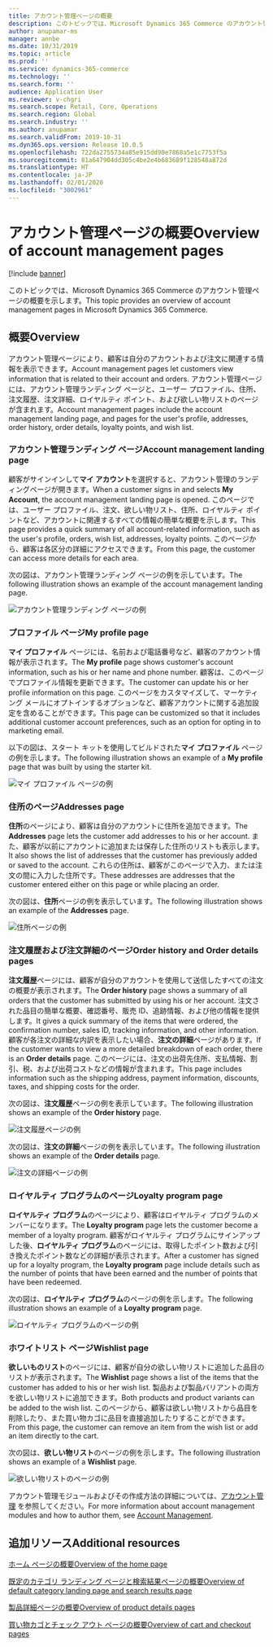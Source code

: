 ```yaml
---
title: アカウント管理ページの概要
description: このトピックでは、Microsoft Dynamics 365 Commerce のアカウント管理ページの概要を示します。
author: anupamar-ms
manager: annbe
ms.date: 10/31/2019
ms.topic: article
ms.prod: ''
ms.service: dynamics-365-commerce
ms.technology: ''
ms.search.form: ''
audience: Application User
ms.reviewer: v-chgri
ms.search.scope: Retail, Core, Operations
ms.search.region: Global
ms.search.industry: ''
ms.author: anupamar
ms.search.validFrom: 2019-10-31
ms.dyn365.ops.version: Release 10.0.5
ms.openlocfilehash: 722da2755734a85e915dd90e7868a5e1c7753f5a
ms.sourcegitcommit: 81a647904dd305c4be2e4b683689f128548a872d
ms.translationtype: HT
ms.contentlocale: ja-JP
ms.lasthandoff: 02/01/2020
ms.locfileid: "3002961"
---
```

# <a name="overview-of-account-management-pages"></a><span data-ttu-id="1afcd-103">アカウント管理ページの概要</span><span class="sxs-lookup"><span data-stu-id="1afcd-103">Overview of account management pages</span></span>


[!include [banner](includes/banner.md)]

<span data-ttu-id="1afcd-104">このトピックでは、Microsoft Dynamics 365 Commerce のアカウント管理ページの概要を示します。</span><span class="sxs-lookup"><span data-stu-id="1afcd-104">This topic provides an overview of account management pages in Microsoft Dynamics 365 Commerce.</span></span>

## <a name="overview"></a><span data-ttu-id="1afcd-105">概要</span><span class="sxs-lookup"><span data-stu-id="1afcd-105">Overview</span></span>

<span data-ttu-id="1afcd-106">アカウント管理ページにより、顧客は自分のアカウントおよび注文に関連する情報を表示できます。</span><span class="sxs-lookup"><span data-stu-id="1afcd-106">Account management pages let customers view information that is related to their account and orders.</span></span> <span data-ttu-id="1afcd-107">アカウント管理ページには、アカウント管理ランディング ページと、ユーザー プロファイル、住所、注文履歴、注文詳細、ロイヤルティ ポイント、および欲しい物リストのページが含まれます。</span><span class="sxs-lookup"><span data-stu-id="1afcd-107">Account management pages include the account management landing page, and pages for the user's profile, addresses, order history, order details, loyalty points, and wish list.</span></span>

### <a name="account-management-landing-page"></a><span data-ttu-id="1afcd-108">アカウント管理ランディング ページ</span><span class="sxs-lookup"><span data-stu-id="1afcd-108">Account management landing page</span></span>

<span data-ttu-id="1afcd-109">顧客がサインインして**マイ アカウント**を選択すると、アカウント管理のランディングページが開きます。</span><span class="sxs-lookup"><span data-stu-id="1afcd-109">When a customer signs in and selects **My Account**, the account management landing page is opened.</span></span> <span data-ttu-id="1afcd-110">このページでは、ユーザー プロファイル、注文、欲しい物リスト、住所、ロイヤルティ ポイントなど、アカウントに関連するすべての情報の簡単な概要を示します。</span><span class="sxs-lookup"><span data-stu-id="1afcd-110">This page provides a quick summary of all account-related information, such as the user's profile, orders, wish list, addresses, loyalty points.</span></span> <span data-ttu-id="1afcd-111">このページから、顧客は各区分の詳細にアクセスできます。</span><span class="sxs-lookup"><span data-stu-id="1afcd-111">From this page, the customer can access more details for each area.</span></span>

<span data-ttu-id="1afcd-112">次の図は、アカウント管理ランディング ページの例を示しています。</span><span class="sxs-lookup"><span data-stu-id="1afcd-112">The following illustration shows an example of the account management landing page.</span></span>

![アカウント管理ランディング ページの例](./media/Account-Management.PNG)

### <a name="my-profile-page"></a><span data-ttu-id="1afcd-114">プロファイル ページ</span><span class="sxs-lookup"><span data-stu-id="1afcd-114">My profile page</span></span>

<span data-ttu-id="1afcd-115">**マイ プロファイル** ページには、名前および電話番号など、顧客のアカウント情報が表示されます。</span><span class="sxs-lookup"><span data-stu-id="1afcd-115">The **My profile** page shows customer's account information, such as his or her name and phone number.</span></span> <span data-ttu-id="1afcd-116">顧客は、このページでプロファイル情報を更新できます。</span><span class="sxs-lookup"><span data-stu-id="1afcd-116">The customer can update his or her profile information on this page.</span></span> <span data-ttu-id="1afcd-117">このページをカスタマイズして、マーケティング メールにオプトインするオプションなど、顧客アカウントに関する追加設定を含めることができます。</span><span class="sxs-lookup"><span data-stu-id="1afcd-117">This page can be customized so that it includes additional customer account preferences, such as an option for opting in to marketing email.</span></span>

<span data-ttu-id="1afcd-118">以下の図は、スタート キットを使用してビルドされた**マイ プロファイル** ページの例を示します。</span><span class="sxs-lookup"><span data-stu-id="1afcd-118">The following illustration shows an example of a **My profile** page that was built by using the starter kit.</span></span>

![マイ プロファイル ページの例](./media/Account-Management-MyProfile.PNG)

### <a name="addresses-page"></a><span data-ttu-id="1afcd-120">住所のページ</span><span class="sxs-lookup"><span data-stu-id="1afcd-120">Addresses page</span></span>

<span data-ttu-id="1afcd-121">**住所**のページにより、顧客は自分のアカウントに住所を追加できます。</span><span class="sxs-lookup"><span data-stu-id="1afcd-121">The **Addresses** page lets the customer add addresses to his or her account.</span></span> <span data-ttu-id="1afcd-122">また、顧客が以前にアカウントに追加または保存した住所のリストも表示します。</span><span class="sxs-lookup"><span data-stu-id="1afcd-122">It also shows the list of addresses that the customer has previously added or saved to the account.</span></span> <span data-ttu-id="1afcd-123">これらの住所は、顧客がこのページで入力、または注文の間に入力した住所です。</span><span class="sxs-lookup"><span data-stu-id="1afcd-123">These addresses are addresses that the customer entered either on this page or while placing an order.</span></span>

<span data-ttu-id="1afcd-124">次の図は、**住所**ページの例を表示しています。</span><span class="sxs-lookup"><span data-stu-id="1afcd-124">The following illustration shows an example of the **Addresses** page.</span></span>

![住所ページの例](./media/Account-Management-Address.png)

### <a name="order-history-and-order-details-pages"></a><span data-ttu-id="1afcd-126">注文履歴および注文詳細のページ</span><span class="sxs-lookup"><span data-stu-id="1afcd-126">Order history and Order details pages</span></span>

<span data-ttu-id="1afcd-127">**注文履歴**ページには、顧客が自分のアカウントを使用して送信したすべての注文の概要が表示されます。</span><span class="sxs-lookup"><span data-stu-id="1afcd-127">The **Order history** page shows a summary of all orders that the customer has submitted by using his or her account.</span></span> <span data-ttu-id="1afcd-128">注文された品目の簡単な概要、確認番号、販売 ID、追跡情報、および他の情報を提供します。</span><span class="sxs-lookup"><span data-stu-id="1afcd-128">It gives a quick summary of the items that were ordered, the confirmation number, sales ID, tracking information, and other information.</span></span> <span data-ttu-id="1afcd-129">顧客が各注文の詳細な内訳を表示したい場合、**注文の詳細**ページがあります。</span><span class="sxs-lookup"><span data-stu-id="1afcd-129">If the customer wants to view a more detailed breakdown of each order, there is an **Order details** page.</span></span> <span data-ttu-id="1afcd-130">このページには、注文の出荷先住所、支払情報、割引、税、および出荷コストなどの情報が含まれます。</span><span class="sxs-lookup"><span data-stu-id="1afcd-130">This page includes information such as the shipping address, payment information, discounts, taxes, and shipping costs for the order.</span></span>

<span data-ttu-id="1afcd-131">次の図は、**注文履歴**ページの例を表示しています。</span><span class="sxs-lookup"><span data-stu-id="1afcd-131">The following illustration shows an example of the **Order history** page.</span></span>

![注文履歴ページの例](./media/Account-Management-OrderHistory.PNG)

<span data-ttu-id="1afcd-133">次の図は、**注文の詳細**ページの例を表示しています。</span><span class="sxs-lookup"><span data-stu-id="1afcd-133">The following illustration shows an example of the **Order details** page.</span></span>

![注文の詳細ページの例](./media/Account-Management-OrderDetails.PNG)

### <a name="loyalty-program-page"></a><span data-ttu-id="1afcd-135">ロイヤルティ プログラムのページ</span><span class="sxs-lookup"><span data-stu-id="1afcd-135">Loyalty program page</span></span>

<span data-ttu-id="1afcd-136">**ロイヤルティ プログラム**のページにより、顧客はロイヤルティ プログラムのメンバーになります。</span><span class="sxs-lookup"><span data-stu-id="1afcd-136">The **Loyalty program** page lets the customer become a member of a loyalty program.</span></span> <span data-ttu-id="1afcd-137">顧客がロイヤルティ プログラムにサインアップした後、**ロイヤルティ プログラム**のページには、取得したポイント数および引き換えたポイント数などの詳細が表示されます。</span><span class="sxs-lookup"><span data-stu-id="1afcd-137">After a customer has signed up for a loyalty program, the **Loyalty program** page include details such as the number of points that have been earned and the number of points that have been redeemed.</span></span>

<span data-ttu-id="1afcd-138">次の図は、**ロイヤルティ プログラム**のページの例を示します。</span><span class="sxs-lookup"><span data-stu-id="1afcd-138">The following illustration shows an example of a **Loyalty program** page.</span></span>

![ロイヤルティ プログラムのページの例](./media/Account-Management-Loyalty.PNG)

### <a name="wishlist-page"></a><span data-ttu-id="1afcd-140">ホワイトリスト ページ</span><span class="sxs-lookup"><span data-stu-id="1afcd-140">Wishlist page</span></span>

<span data-ttu-id="1afcd-141">**欲しいものリスト**のページには、顧客が自分の欲しい物リストに追加した品目のリストが表示されます。</span><span class="sxs-lookup"><span data-stu-id="1afcd-141">The **Wishlist** page shows a list of the items that the customer has added to his or her wish list.</span></span> <span data-ttu-id="1afcd-142">製品および製品バリアントの両方を欲しい物リストに追加できます。</span><span class="sxs-lookup"><span data-stu-id="1afcd-142">Both products and product variants can be added to the wish list.</span></span> <span data-ttu-id="1afcd-143">このページから、顧客は欲しい物リストから品目を削除したり、また買い物カゴに品目を直接追加したりすることができます。</span><span class="sxs-lookup"><span data-stu-id="1afcd-143">From this page, the customer can remove an item from the wish list or add an item directly to the cart.</span></span>

<span data-ttu-id="1afcd-144">次の図は、**欲しい物リスト**のページの例を示します。</span><span class="sxs-lookup"><span data-stu-id="1afcd-144">The following illustration shows an example of a **Wishlist** page.</span></span>

![欲しい物リストのページの例](./media/Account-Management-Wishlist.PNG)

<span data-ttu-id="1afcd-146">アカウント管理モジュールおよびその作成方法の詳細については、[アカウント管理](account-management.md) を参照してください。</span><span class="sxs-lookup"><span data-stu-id="1afcd-146">For more information about account management modules and how to author them, see [Account Management](account-management.md).</span></span>

## <a name="additional-resources"></a><span data-ttu-id="1afcd-147">追加リソース</span><span class="sxs-lookup"><span data-stu-id="1afcd-147">Additional resources</span></span>

[<span data-ttu-id="1afcd-148">ホーム ページの概要</span><span class="sxs-lookup"><span data-stu-id="1afcd-148">Overview of the home page</span></span>](quick-tour-home-page.md)

[<span data-ttu-id="1afcd-149">既定のカテゴリ ランディング ページと検索結果ページの概要</span><span class="sxs-lookup"><span data-stu-id="1afcd-149">Overview of default category landing page and search results page</span></span>](category-search-page-overview.md)

[<span data-ttu-id="1afcd-150">製品詳細ページの概要</span><span class="sxs-lookup"><span data-stu-id="1afcd-150">Overview of product details pages</span></span>](quick-tour-pdp.md)

[<span data-ttu-id="1afcd-151">買い物カゴとチェック アウト ページの概要</span><span class="sxs-lookup"><span data-stu-id="1afcd-151">Overview of cart and checkout pages</span></span>](quick-tour-cart-checkout.md)

